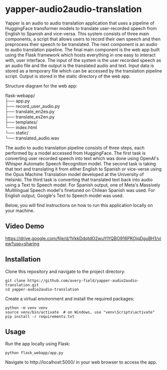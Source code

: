 # yapper-audio2audio-translation

Yapper is an audio to audio translation application that uses a pipeline of HuggingFace transformer models to translate user-recorded speech from English to Spanish and vice-versa. 
This system consists of three main components, a script that allows users to record their own speech and then preprocess their speech to be translated. The next component is an audio to audio translation pipeline. The final main component is the web app built using the Flask framework which hosts everything in one easy to interact with, user interface. The input of the system is the user recorded speech as an audio file and the output is the translated audio and text. Input data is stored as a temporary file which can be accessed by the translation pipeline script. Output is stored in the static directory of the web app.

Structure diagram for the web app:

flask-webapp/ <br />
├── app.py <br />
├── record_user_audio.py <br />
├── translate_en2es.py <br />
├── translate_es2en.py <br />
├── templates/ <br />
    └── index.html <br />
└── static/ <br />
    └── translated_audio.wav <br />

The audio to audio translation pipeline consists of three steps, each performed by a model accessed from HuggingFace. The first task is converting user recorded speech into text which was done using OpenAI's Whisper Automatic Speech Recognition model. The second task is taking that text and translating it from either English to Spanish or vice-verse using the Opus Machine Translation model developed at the University of Helsinki. The third task is converting that translated text back into audio using a Text to Speech model. For Spanish output, one of Meta's Massively Multilingual Speech model's finetuned on Chilean Spanish was used. For English output, Google's Text to Speech model was used.

Below, you will find instructions on how to run this application locally on your machine.

## Video Demo
https://drive.google.com/file/d/1VkkDdqtdO2wuYlYQBO916PKOjqDguBH1/view?usp=sharing

## Installation
Clone this repository and navigate to the project directory:


```
git clone https://github.com/avery-field/yapper-audio2audio-translation.git
cd yapper-audio2audio-translation
```

Create a virtual environment and install the required packages:


```
python -m venv venv
source venv/bin/activate  # on Windows, use "venv\Scripts\activate"
pip install -r requirements.txt
```


## Usage
Run the app locally using Flask:

```
python flask_webapp/app.py
```
Navigate to http://localhost:5000/ in your web browser to access the app.
